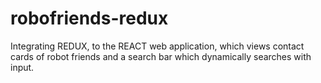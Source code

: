 # robofriends-redux
Integrating REDUX, to the REACT web application, which views contact cards of robot friends and a search bar which dynamically searches with input.
